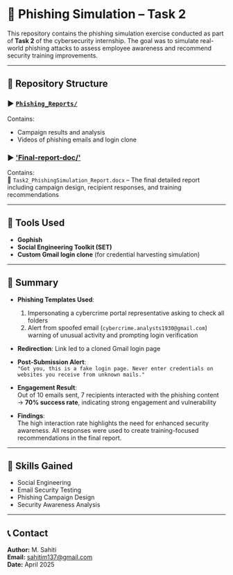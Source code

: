 # 🔐 Phishing Simulation  – Task 2

This repository contains the phishing simulation exercise conducted as part of **Task 2** of the cybersecurity internship. The goal was to simulate real-world phishing attacks to assess employee awareness and recommend security training improvements.

---

## 📁 Repository Structure  

### ▶️ [`Phishing_Reports/`](./Phishing_Reports/) 
Contains:  
- Campaign results and analysis  
- Videos of phishing emails and login clone   

### ▶️ ['Final-report-doc/'](./Final_Report/)  
Contains:  
📄 `Task2_PhishingSimulation_Report.docx` – The final detailed report including campaign design, recipient responses, and training recommendations  

---

## 🧰 Tools Used  
- **Gophish**  
- **Social Engineering Toolkit (SET)**  
- **Custom Gmail login clone** (for credential harvesting simulation)

---

## 📌 Summary  
- **Phishing Templates Used**:  
  1. Impersonating a cybercrime portal representative asking to check all folders  
  2. Alert from spoofed email (`cybercrime.analysts1930@gmail.com`) warning of unusual activity and prompting login verification  

- **Redirection**: Link led to a cloned Gmail login page  
- **Post-Submission Alert**:  
  `"Got you, this is a fake login page. Never enter credentials on websites you receive from unknown mails."`  

- **Engagement Result**:  
  Out of 10 emails sent, 7 recipients interacted with the phishing content  
  → **70% success rate**, indicating strong engagement and vulnerability  

- **Findings**:  
  The high interaction rate highlights the need for enhanced security awareness. All responses were used to create training-focused recommendations in the final report.

---

## 🧠 Skills Gained  
- Social Engineering  
- Email Security Testing  
- Phishing Campaign Design  
- Security Awareness Analysis

---

## 📞 Contact  
**Author:** M. Sahiti  
**Email:** sahitim137@gmail.com  
**Date:** April 2025

